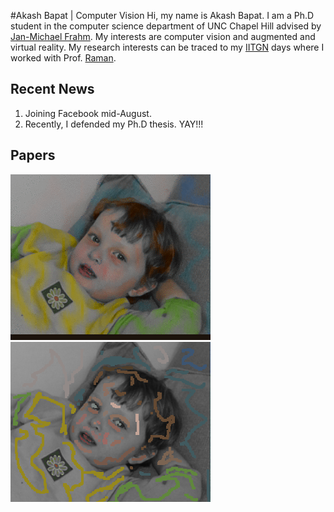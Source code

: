 #Akash Bapat | Computer Vision
Hi, my name is Akash Bapat.
I am a Ph.D student in the computer science department of UNC Chapel Hill 
advised by <a href="http://frahm.web.unc.edu/">Jan-Michael Frahm</a>.
My interests are computer vision and augmented and virtual reality.
My research interests can be traced to my <a href="http://www.iitgn.ac.in/">
IITGN</a> days where I worked with Prof. 
<a href="http://www.iitgn.ac.in/faculty/electrical/shanmuganathan.htm">
Raman</a>.

## Recent News
1. Joining Facebook mid-August.
2. Recently, I defended my Ph.D thesis. YAY!!!

## Papers
<tr onmouseout="dts_stop()" onmouseover="dts_start()">
  <td style="padding:20px;width:25%;vertical-align:middle">
    <div id='dts_anim' class='hidden'><img src="assets/img/dts/dts_example_result.gif"></div>
    <div id='dts_still'><img src="assets/img/dts/example_marked.png"></div>
    <script type="text/javascript">
      function dts_start() {
        document.getElementById('dts_anim').style.display = 'inline';
        document.getElementById('dts_still').style.display = 'none';
      }

      function dts_stop() {
        document.getElementById('dts_anim').style.display = 'none';
        document.getElementById('dts_still').style.display = 'inline';
      }
      dts_stop()
    </script>
  </td>
  <td style = "padding:20px;width:75%;vertical-align:middle">
    <a href = "https://github.com/akashbapat/domain_transform_solver/blob/master/paper/dts_solver.pdf">
      <papertitle> The Domain Transform Solver</papertitle>
    </a>
    <br>
    <strong> AkashBapat</strong>
    <a href = "http://frahm.web.unc.edu/"> Jan-Michael Frahm</a>
    <br>
    <em> CVPR</em>,2019 <br>
    <a href = "https://arxiv.org/abs/1805.04590"> arxiv</a> /
    <a href = "https://github.com/akashbapat/domain_transform_solver">
    code</a> /
    <a href = "assets/bib/bapat2019domain.bib"> bibtex</a>
    <p></p>
    <p> Fast edge-aware optimization can be done by using approximate 1-D filtering techniques.
    </p>
  </td>
<tr>
